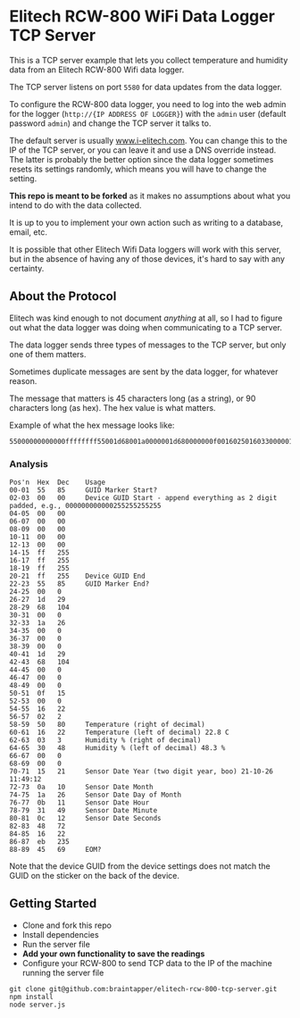 # Elitech RCW-800 WiFi Data Logger TCP Server

This is a TCP server example that lets you collect temperature and humidity data from an Elitech RCW-800 Wifi data logger.

The TCP server listens on port `5580` for data updates from the data logger.

To configure the RCW-800 data logger, you need to log into the web admin for the logger (`http://{IP ADDRESS OF LOGGER}`) with the `admin` user (default password `admin`) and change the TCP server it talks to.

The default server is usually www.i-elitech.com. You can change this to the IP of the TCP server, or you can leave it and use a DNS override instead. The latter is probably the better option since the data logger sometimes resets its settings randomly, which means you will have to change the setting.

**This repo is meant to be forked** as it makes no assumptions about what you intend to do with the data collected.

It is up to you to implement your own action such as writing to a database, email, etc.

It is possible that other Elitech Wifi Data loggers will work with this server, but in the absence of having any of those devices, it's hard to say with any certainty.


## About the Protocol

Elitech was kind enough to not document *anything* at all, so I had to figure out what the data logger was doing when communicating to a TCP server.

The data logger sends three types of messages to the TCP server, but only one of them matters.

Sometimes duplicate messages are sent by the data logger, for whatever reason.

The message that matters is 45 characters long (as a string), or 90 characters long (as hex). The hex value is what matters.

Example of what the hex message looks like:

```
55000000000000ffffffff55001d68001a0000001d680000000f001602501603300000150a1a0b310c4816eb45
```

### Analysis

```
Pos'n  Hex  Dec    Usage
00-01  55   85     GUID Marker Start?
02-03  00   00     Device GUID Start - append everything as 2 digit padded, e.g., 000000000000255255255255
04-05  00   00 
06-07  00   00 
08-09  00   00 
10-11  00   00 
12-13  00   00 
14-15  ff   255 
16-17  ff   255 
18-19  ff   255 
20-21  ff   255    Device GUID End
22-23  55   85     GUID Marker End?
24-25  00   0      
26-27  1d   29 
28-29  68   104 
30-31  00   0     
32-33  1a   26 
34-35  00   0 
36-37  00   0 
38-39  00   0 
40-41  1d   29 
42-43  68   104 
44-45  00   0 
46-47  00   0 
48-49  00   0 
50-51  0f   15 
52-53  00   0 
54-55  16   22 
56-57  02   2 
58-59  50   80     Temperature (right of decimal)
60-61  16   22     Temperature (left of decimal) 22.8 C
62-63  03   3      Humidity % (right of decimal)
64-65  30   48     Humidity % (left of decimal) 48.3 %
66-67  00   0      
68-69  00   0      
70-71  15   21     Sensor Date Year (two digit year, boo) 21-10-26 11:49:12
72-73  0a   10     Sensor Date Month
74-75  1a   26     Sensor Date Day of Month
76-77  0b   11     Sensor Date Hour
78-79  31   49     Sensor Date Minute
80-81  0c   12     Sensor Date Seconds
82-83  48   72 
84-85  16   22 
86-87  eb   235 
88-89  45   69     EOM?
```

Note that the device GUID from the device settings does not match the GUID on the sticker on the back of the device.


## Getting Started

* Clone and fork this repo
* Install dependencies
* Run the server file
* **Add your own functionality to save the readings**
* Configure your RCW-800 to send TCP data to the IP of the machine running the server file

```
git clone git@github.com:braintapper/elitech-rcw-800-tcp-server.git
npm install
node server.js
```



